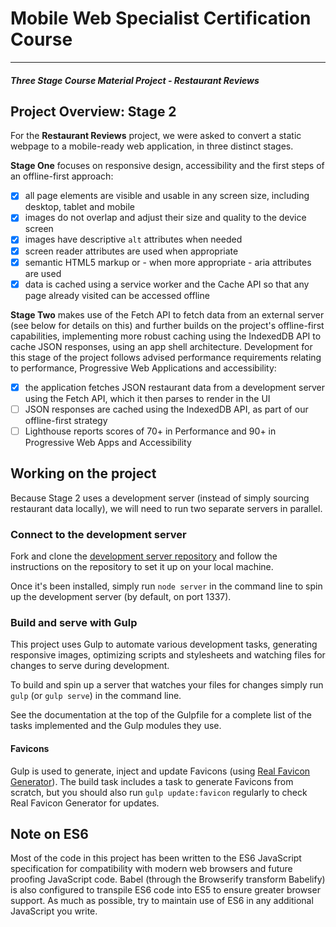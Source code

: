 # Mobile Web Specialist Certification Course
---
#### _Three Stage Course Material Project - Restaurant Reviews_

## Project Overview: Stage 2

For the **Restaurant Reviews** project, we were asked to convert a static webpage to a mobile-ready web application, in three distinct stages.

**Stage One** focuses on responsive design, accessibility and the first steps of an offline-first approach:

- [x] all page elements are visible and usable in any screen size, including desktop, tablet and mobile
- [x] images do not overlap and adjust their size and quality to the device screen
- [x] images have descriptive `alt` attributes when needed
- [x] screen reader attributes are used when appropriate
- [x] semantic HTML5 markup or - when more appropriate - aria attributes are used
- [x] data is cached using a service worker and the Cache API so that any page already visited can be accessed offline

**Stage Two** makes use of the Fetch API to fetch data from an external server (see below for details on this) and further builds on the project's offline-first capabilities, implementing more robust caching using the IndexedDB API to cache JSON responses, using an app shell architecture. Development for this stage of the project follows advised performance requirements relating to performance, Progressive Web Applications and accessibility:

- [x] the application fetches JSON restaurant data from a development server using the Fetch API, which it then parses to render in the UI
- [ ] JSON responses are cached using the IndexedDB API, as part of our offline-first strategy
- [ ] Lighthouse reports scores of 70+ in Performance and 90+ in Progressive Web Apps and Accessibility

## Working on the project

Because Stage 2 uses a development server (instead of simply sourcing restaurant data locally), we will need to run two separate servers in parallel.

### Connect to the development server

Fork and clone the [development server repository](https://github.com/udacity/mws-restaurant-stage-2) and follow the instructions on the repository to set it up on your local machine.

Once it's been installed, simply run `node server` in the command line to spin up the development server (by default, on port 1337).

### Build and serve with Gulp

This project uses Gulp to automate various development tasks, generating responsive images, optimizing scripts and stylesheets and watching files for changes to serve during development.

To build and spin up a server that watches your files for changes simply run `gulp` (or `gulp serve`) in the command line.

See the documentation at the top of the Gulpfile for a complete list of the tasks implemented and the Gulp modules they use.

#### Favicons

Gulp is used to generate, inject and update Favicons (using [Real Favicon Generator](https://realfavicongenerator.net/)). The build task includes a task to generate Favicons from scratch, but you should also run `gulp update:favicon` regularly to check Real Favicon Generator for updates.

## Note on ES6

Most of the code in this project has been written to the ES6 JavaScript specification for compatibility with modern web browsers and future proofing JavaScript code. Babel (through the Browserify transform Babelify) is also configured to transpile ES6 code into ES5 to ensure greater browser support. As much as possible, try to maintain use of ES6 in any additional JavaScript you write.

